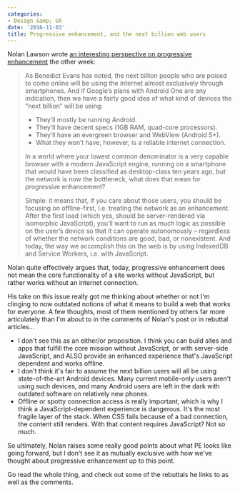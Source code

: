 ```yaml
---
categories:
- Design &amp; UX
date: '2016-11-03'
title: Progressive enhancement, and the next billion web users
---
```


Nolan Lawson wrote [an interesting perspective on progressive enhancement](https://nolanlawson.com/2016/10/13/progressive-enhancement-isnt-dead-but-it-smells-funny/) the other week:

> As Benedict Evans has noted, the next billion people who are poised to come online will be using the internet almost exclusively through smartphones. And if Google’s plans with Android One are any indication, then we have a fairly good idea of what kind of devices the “next billion” will be using:
>
> - They’ll mostly be running Android.
> - They’ll have decent specs (1GB RAM, quad-core processors).
> - They’ll have an evergreen browser and WebView (Android 5+).
> - What they won’t have, however, is a reliable internet connection.
>
> In a world where your lowest common denominator is a very capable browser with a modern JavaScript engine, running on a smartphone that would have been classified as desktop-class ten years ago, but the network is now the bottleneck, what does that mean for progressive enhancement?
>
> Simple: it means that, if you care about those users, you should be focusing on offline-first, i.e. treating the network as an enhancement. After the first load (which yes, should be server-rendered via isomorphic JavaScript), you’ll want to run as much logic as possible on the user’s device so that it can operate autonomously – regardless of whether the network conditions are good, bad, or nonexistent. And today, the way we accomplish this on the web is by using IndexedDB and Service Workers, i.e. with JavaScript.

Nolan quite effectively argues that, today, progressive enhancement does not mean the core functionality of a site works without JavaScript, but rather works without an internet connection.

His take on this issue really got me thinking about whether or not I'm clinging to now outdated notions of what it means to build a web that works for everyone. A few thoughts, most of them mentioned by others far more articulately than I'm about to in the comments of Nolan's post or in rebuttal articles...

- I don't see this as an either/or proposition. I think you can build sites and apps that fulfill the core mission without JavaScript, or with server-side JavaScript, and ALSO provide an enhanced experience that's JavaScript dependent and works offline.
- I don't think it's fair to assume the next billion users will all be using state-of-the-art Android devices. Many current mobile-only users aren't using such devices, and many Android users are left in the dark with outdated software on relatively new phones.
- Offline or spotty connection access *is* really important, which is why I think a JavaScript-dependent experience is dangerous. It's the most fragile layer of the stack. When CSS fails because of a bad connection, the content still renders. With that content requires JavaScript? Not so much.

So ultimately, Nolan raises some really good points about what PE looks like going forward, but I don't see it as mutually exclusive with how we've thought about progressive enhancement up to this point.

Go read the whole thing, and check out some of the rebuttals he links to as well as the comments.